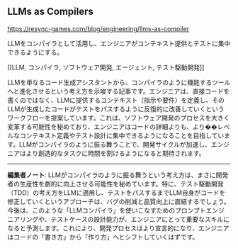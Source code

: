 ## LLMs as Compilers

https://resync-games.com/blog/engineering/llms-as-compiler

LLMをコンパイラとして活用し、エンジニアがコンテキスト提供とテストに集中できるようにする。

[[LLM, コンパイラ, ソフトウェア開発, エージェント, テスト駆動開発]]

LLMを単なるコード生成アシスタントから、コンパイラのように機能するツールへと進化させるという考え方を示唆する記事です。エンジニアは、直接コードを書くのではなく、LLMに提供するコンテキスト（指示や要件）を定義し、そのLLMが生成したコードがテストをパスするように反復的に改善していくというワークフローを提案しています。これは、ソフトウェア開発のプロセスを大きく変革する可能性を秘めており、エンジニアはコードの詳細よりも、より��レベルなコンテキスト定義やテスト設計に集中できるようになることを目指しています。LLMがコンパイラのように振る舞うことで、開発サイクルが加速し、エンジニアはより創造的なタスクに時間を割けるようになると期待されます。

---

**編集者ノート**: LLMがコンパイラのように振る舞うという考え方は、まさに開発者の生産性を劇的に向上させる可能性を秘めています。特に、テスト駆動開発（TDD）の考え方をLLMに適用し、テストをパスするまでLLM自身がコードを修正していくというアプローチは、バグの削減と品質向上に直結するでしょう。今後は、このような「LLMコンパイラ」を使いこなすためのプロンプトエンジニアリングや、テストケースの設計能力が、エンジニアにとって重要なスキルになると予測します。これにより、開発プロセスはより宣言的になり、エンジニアはコードの「書き方」から「作り方」へとシフトしていくはずです。